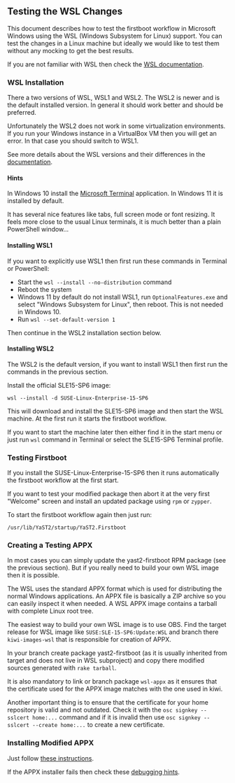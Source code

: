 ## Testing the WSL Changes

This document describes how to test the firstboot workflow in Microsoft Windows
using the WSL (Windows Subsystem for Linux) support. You can test the changes in
a Linux machine but ideally we would like to test them without any mocking to
get the best results.

If you are not familiar with WSL then check the [WSL
documentation](https://learn.microsoft.com/en-us/windows/wsl/).

### WSL Installation

There a two versions of WSL, WSL1 and WSL2. The WSL2 is newer and is the default
installed version. In general it should work better and should be preferred.

Unfortunately the WSL2 does not work in some virtualization environments. If you
run your Windows instance in a VirtualBox VM then you will get an error. In that
case you should switch to WSL1.

See more details about the WSL versions and their differences in the
[documentation](
https://learn.microsoft.com/en-us/windows/wsl/compare-versions#comparing-wsl-1-and-wsl-2).

#### Hints

In Windows 10 install the [Microsoft
Terminal](https://apps.microsoft.com/detail/9n0dx20hk701) application. In
Windows 11 it is installed by default.

It has several nice features like tabs, full screen mode or font
resizing. It feels more close to the usual Linux terminals, it is much better
than a plain PowerShell window...

#### Installing WSL1

If you want to explicitly use WSL1 then first run these commands in Terminal or
PowerShell:

- Start the `wsl --install --no-distribution` command
- Reboot the system
- Windows 11 by default do not install WSL1, run `OptionalFeatures.exe` and
  select "Windows Subsystem for Linux", then reboot. This is not needed in
  Windows 10.
- Run `wsl --set-default-version 1`

Then continue in the WSL2 installation section below.

#### Installing WSL2

The WSL2 is the default version, if you want to install WSL1 then first run the
commands in the previous section.

Install the official SLE15-SP6 image:

    wsl --install -d SUSE-Linux-Enterprise-15-SP6

This will download and install the SLE15-SP6 image and then start the WSL
machine. At the first run it starts the firstboot workflow.

If you want to start the machine later then either find it in the start menu or
just run `wsl` command in Terminal or select the SLE15-SP6 Terminal profile.

### Testing Firstboot

If you install the SUSE-Linux-Enterprise-15-SP6 then it runs automatically the
firstboot workflow at the first start.

If you want to test your modified package then abort it at the very first
"Welcome" screen and install an updated package using `rpm` or `zypper`.

To start the firstboot workflow again then just run:

    /usr/lib/YaST2/startup/YaST2.Firstboot

### Creating a Testing APPX

In most cases you can simply update the yast2-firstboot RPM package (see the
previous section). But if you really need to build your own WSL image then it is
possible.

The WSL uses the standard APPX format which is used for distributing the normal
Windows applications. An APPX file is basically a ZIP archive so you can easily
inspect it when needed. A WSL APPX image contains a tarball with complete Linux
root tree.

The easiest way to build your own WSL image is to use OBS. Find the target
release for WSL image like `SUSE:SLE-15-SP6:Update:WSL` and branch there
`kiwi-images-wsl` that is responsible for creation of APPX.

In your branch create package yast2-firstboot (as it is usually inherited from
target and does not live in WSL subproject) and copy there modified sources
generated with `rake tarball`.

It is also mandatory to link or branch package `wsl-appx` as it ensures that
the certificate used for the APPX image matches with the one used in kiwi.

Another important thing is to ensure that the certificate for your home
repository is valid and not outdated. Check it with the `osc signkey --sslcert
home:...` command and if it is invalid then use `osc signkey --sslcert --create
home:...` to create a new certificate.

### Installing Modified APPX

Just follow [these
instructions](https://en.opensuse.org/WSL/Manual_Installation).

If the APPX installer fails then check these [debugging
hints](https://en.opensuse.org/WSL/Debugging_Hints).
